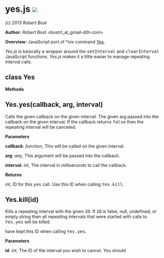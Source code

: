 yes.js <a href="https://codeclimate.com/github/bostrt/yes.js"><img src="https://codeclimate.com/github/bostrt/yes.js.png" /></a>
====================================================================================================
*(c) 2013 Robert Bost*

**Author:** Robert Bost <bostrt_at_gmail-d0t-com>

**Overview:** JavaScript port of *nix command <a href="https://www.gnu.org/software/coreutils/manual/html_node/yes-invocation.html">Yes</a>.

<i>Yes.js</i> is basically a wrapper around the <tt>setInterval</tt>
and <tt>clearInterval</tt> JavaScript functions. <i>Yes.js</i> makes it
a little easier to manage repeating interval calls.



class Yes
---------
**Methods**

Yes.yes(callback, arg, interval)
--------------------------------
Calls the given callback on the given interval. The given arg passed into
the callback on the given interval. If the callback returns <tt>false</tt>
then the repeating interval will be canceled.


**Parameters**

**callback**:  *function*,  This will be called on the given interval.

**arg**:  *any*,  This argument will be passed into the callback.

**interval**:  *int*,  The interval in milliseconds to call the callback.

**Returns**

*int*,  ID for this <tt>yes</tt> call. Use this ID when calling <tt>Yes.kill</tt>.

Yes.kill(id)
------------
Kills a repeating interval with the given <tt>ID</tt>. If <tt>ID</tt>
is false, null, undefined, or empty string then all repeating intervals
that were started with calls to <tt>Yes.yes</tt> will be killed.

have kept this ID when calling <tt>Yes.yes</tt>.


**Parameters**

**id**:  *int*,  The ID of the interval you wish to cancel. You should

